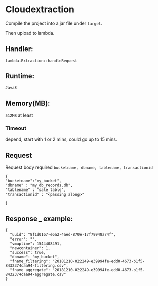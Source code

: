 # Cloudextraction

Compile the project into a jar file under ```target```.

Then upload to lambda.

## Handler: 
```lambda.Extraction::handleRequest```

## Runtime: 
```Java8```

## Memory(MB): 
```512MB``` at least

### Timeout
depend, start with 1 or 2 mins, could go up to 15 mins.

## Request
Request body required ```bucketname, dbname, tablename, transactionid```


```
{
"bucketname":"my_bucket",
"dbname" : "my_db_records.db",
"tablename" : "sale_table",
"transactionid" : "<passing along>"

}
```

## Response _ example:
```
{
  "uuid": "8f1d0167-e6a2-4aed-870e-17f79948a74f",
  "error": "",
  "vmuptime": 1544408491,
  "newcontainer": 1,
  "success": true,
  "dbname": "my_bucket",
  "fname_filtering": "20181210-022249-e39994fe-edd0-4673-b1f5-8432374caa94-filtering.csv",
  "fname_aggregate": "20181210-022249-e39994fe-edd0-4673-b1f5-8432374caa94-aggregate.csv"
}
```

